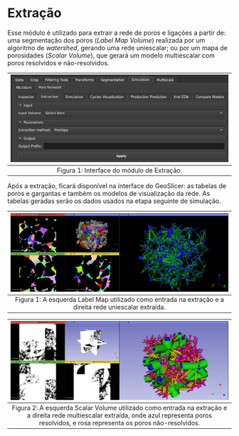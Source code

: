 # Extração

Esse módulo é utilizado para extrair a rede de poros e ligações a partir de: uma segmentação dos poros (_Label Map Volume_) realizada por um algoritmo de _watershed_, gerando uma rede uniescalar; ou por um mapa de porosidades (_Scalar Volume_), que gerará um modelo multiescalar com poros resolvidos e não-resolvidos.

| <img src="../../assets/images/pnm/extract.png" width="100%"> |
|:-----------------------------------------------------------------------:|
| Figura 1: Interface do módulo de Extração. |

Após a extração, ficará disponível na interface do GeoSlicer: as tabelas de poros e gargantas e também os modelos de visualização da rede. As tabelas geradas serão os dados usados na etapa seguinte de simulação.

| <img src="../../assets/images/pnm/labelmap.png" width="50%"><img src="../../assets/images/pnm/rede_uniescalar.png" width="50%"> |
|:-----------------------------------------------------------------------:|
| Figura 1: A esquerda Label Map utilizado como entrada na extração e a direita rede uniescalar extraída. |

| <img src="../../assets/images/pnm/scalar.png" width="50%"><img src="../../assets/images/pnm/rede_multiescala.png" width="50%"> |
|:-----------------------------------------------------------------------:|
| Figura 2: A esquerda Scalar Volume utilizado como entrada na extração e a direita rede multiescalar extraída, onde azul representa poros resolvidos, e rosa representa os poros não-resolvidos. |
